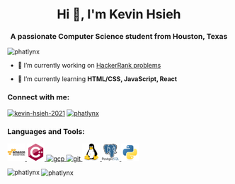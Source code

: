 <h1 align="center">Hi 👋, I'm Kevin Hsieh</h1>
<h3 align="center">A passionate Computer Science student from Houston, Texas</h3>

<p align="left"> <img src="https://komarev.com/ghpvc/?username=phatlynx&label=Profile%20views&color=0e75b6&style=flat" alt="phatlynx" /> </p>

- 🔭 I’m currently working on [HackerRank problems](https://github.com/Phatlynx/HackerRank)

- 🌱 I’m currently learning **HTML/CSS, JavaScript, React**

<h3 align="left">Connect with me:</h3>
<p align="left">
<a href="https://linkedin.com/in/kevin-hsieh-2021" target="blank"><img align="center" src="https://raw.githubusercontent.com/rahuldkjain/github-profile-readme-generator/master/src/images/icons/Social/linked-in-alt.svg" alt="kevin-hsieh-2021" height="30" width="40" /></a>
<a href="https://www.hackerrank.com/phatlynx" target="blank"><img align="center" src="https://raw.githubusercontent.com/rahuldkjain/github-profile-readme-generator/master/src/images/icons/Social/hackerrank.svg" alt="phatlynx" height="30" width="40" /></a>
</p>

<h3 align="left">Languages and Tools:</h3>
<p align="left"> <a href="https://aws.amazon.com" target="_blank"> <img src="https://raw.githubusercontent.com/devicons/devicon/master/icons/amazonwebservices/amazonwebservices-original-wordmark.svg" alt="aws" width="40" height="40"/> </a> <a href="https://www.w3schools.com/cpp/" target="_blank"> <img src="https://raw.githubusercontent.com/devicons/devicon/master/icons/cplusplus/cplusplus-original.svg" alt="cplusplus" width="40" height="40"/> </a> <a href="https://cloud.google.com" target="_blank"> <img src="https://www.vectorlogo.zone/logos/google_cloud/google_cloud-icon.svg" alt="gcp" width="40" height="40"/> </a> <a href="https://git-scm.com/" target="_blank"> <img src="https://www.vectorlogo.zone/logos/git-scm/git-scm-icon.svg" alt="git" width="40" height="40"/> </a> <a href="https://www.linux.org/" target="_blank"> <img src="https://raw.githubusercontent.com/devicons/devicon/master/icons/linux/linux-original.svg" alt="linux" width="40" height="40"/> </a> <a href="https://www.postgresql.org" target="_blank"> <img src="https://raw.githubusercontent.com/devicons/devicon/master/icons/postgresql/postgresql-original-wordmark.svg" alt="postgresql" width="40" height="40"/> </a> <a href="https://www.python.org" target="_blank"> <img src="https://raw.githubusercontent.com/devicons/devicon/master/icons/python/python-original.svg" alt="python" width="40" height="40"/> </a> </p>

<p><img align="left" src="https://github-readme-stats.vercel.app/api/top-langs?username=phatlynx&show_icons=true&locale=en&layout=compact" alt="phatlynx" /></p>

<p>&nbsp;<img align="center" src="https://github-readme-stats.vercel.app/api?username=phatlynx&show_icons=true&locale=en" alt="phatlynx" /></p>
